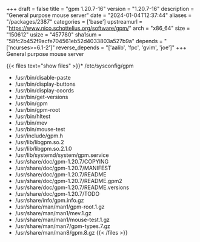 +++
draft = false
title = "gpm 1.20.7-16"
version = "1.20.7-16"
description = "General purpose mouse server"
date = "2024-01-04T12:37:44"
aliases = "/packages/2387"
categories = ['base']
upstreamurl = "https://www.nico.schottelius.org/software/gpm/"
arch = "x86_64"
size = "150612"
usize = "457780"
sha1sum = "58fc2b452f9acfe704561eb52d4033803a527b9a"
depends = "['ncurses>=6.1-2']"
reverse_depends = "['aalib', 'fpc', 'gvim', 'joe']"
+++
General purpose mouse server

{{< files text="show files" >}}* /etc/sysconfig/gpm
* /usr/bin/disable-paste
* /usr/bin/display-buttons
* /usr/bin/display-coords
* /usr/bin/get-versions
* /usr/bin/gpm
* /usr/bin/gpm-root
* /usr/bin/hltest
* /usr/bin/mev
* /usr/bin/mouse-test
* /usr/include/gpm.h
* /usr/lib/libgpm.so.2
* /usr/lib/libgpm.so.2.1.0
* /usr/lib/systemd/system/gpm.service
* /usr/share/doc/gpm-1.20.7/COPYING
* /usr/share/doc/gpm-1.20.7/MANIFEST
* /usr/share/doc/gpm-1.20.7/README
* /usr/share/doc/gpm-1.20.7/README.gpm2
* /usr/share/doc/gpm-1.20.7/README.versions
* /usr/share/doc/gpm-1.20.7/TODO
* /usr/share/info/gpm.info.gz
* /usr/share/man/man1/gpm-root.1.gz
* /usr/share/man/man1/mev.1.gz
* /usr/share/man/man1/mouse-test.1.gz
* /usr/share/man/man7/gpm-types.7.gz
* /usr/share/man/man8/gpm.8.gz
{{< /files >}}